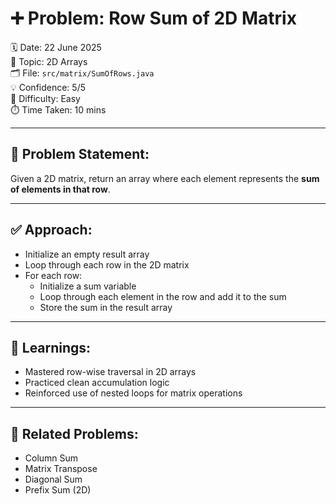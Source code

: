 # ➕ Problem: Row Sum of 2D Matrix

🗓️ Date: 22 June 2025  
📁 Topic: 2D Arrays  
🗂️ File: `src/matrix/SumOfRows.java`  
💡 Confidence: 5/5  
📌 Difficulty: Easy  
⏱️ Time Taken: 10 mins

---

## 🧠 Problem Statement:

Given a 2D matrix, return an array where each element represents the **sum of elements in that row**.

---

## ✅ Approach:

- Initialize an empty result array
- Loop through each row in the 2D matrix
- For each row:
    - Initialize a sum variable
    - Loop through each element in the row and add it to the sum
    - Store the sum in the result array

---

## 🧠 Learnings:

- Mastered row-wise traversal in 2D arrays
- Practiced clean accumulation logic
- Reinforced use of nested loops for matrix operations

---

## 🔗 Related Problems:

- Column Sum
- Matrix Transpose
- Diagonal Sum
- Prefix Sum (2D)
